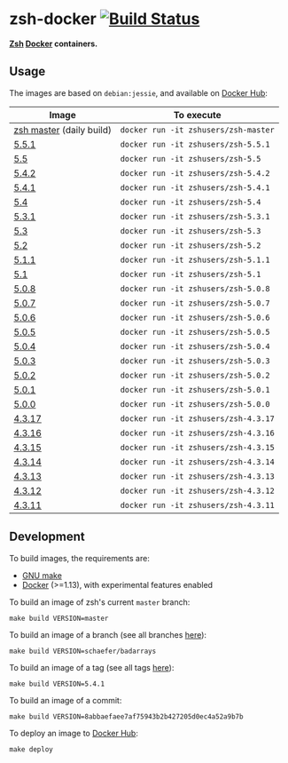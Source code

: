 zsh-docker [![Build Status](https://travis-ci.org/zsh-users/zsh-docker.svg?branch=master)](https://travis-ci.org/zsh-users/zsh-docker)
==========

**[Zsh](http://www.zsh.org) [Docker](https://www.docker.com) containers.**


Usage
-----

The images are based on `debian:jessie`, and available on [Docker Hub](https://hub.docker.com/u/zshusers):

| Image                                                                    | To execute                           |
| ------------------------------------------------------------------------ | ------------------------------------ |
| [zsh master](https://hub.docker.com/r/zshusers/zsh-master) (daily build) | `docker run -it zshusers/zsh-master` |
| [5.5.1](https://hub.docker.com/r/zshusers/zsh-5.5.1)                     | `docker run -it zshusers/zsh-5.5.1`  |
| [5.5](https://hub.docker.com/r/zshusers/zsh-5.5)                         | `docker run -it zshusers/zsh-5.5`    |
| [5.4.2](https://hub.docker.com/r/zshusers/zsh-5.4.2)                     | `docker run -it zshusers/zsh-5.4.2`  |
| [5.4.1](https://hub.docker.com/r/zshusers/zsh-5.4.1)                     | `docker run -it zshusers/zsh-5.4.1`  |
| [5.4](https://hub.docker.com/r/zshusers/zsh-5.4)                         | `docker run -it zshusers/zsh-5.4`    |
| [5.3.1](https://hub.docker.com/r/zshusers/zsh-5.3.1)                     | `docker run -it zshusers/zsh-5.3.1`  |
| [5.3](https://hub.docker.com/r/zshusers/zsh-5.3)                         | `docker run -it zshusers/zsh-5.3`    |
| [5.2](https://hub.docker.com/r/zshusers/zsh-5.2)                         | `docker run -it zshusers/zsh-5.2`    |
| [5.1.1](https://hub.docker.com/r/zshusers/zsh-5.1.1)                     | `docker run -it zshusers/zsh-5.1.1`  |
| [5.1](https://hub.docker.com/r/zshusers/zsh-5.1)                         | `docker run -it zshusers/zsh-5.1`    |
| [5.0.8](https://hub.docker.com/r/zshusers/zsh-5.0.8)                     | `docker run -it zshusers/zsh-5.0.8`  |
| [5.0.7](https://hub.docker.com/r/zshusers/zsh-5.0.7)                     | `docker run -it zshusers/zsh-5.0.7`  |
| [5.0.6](https://hub.docker.com/r/zshusers/zsh-5.0.6)                     | `docker run -it zshusers/zsh-5.0.6`  |
| [5.0.5](https://hub.docker.com/r/zshusers/zsh-5.0.5)                     | `docker run -it zshusers/zsh-5.0.5`  |
| [5.0.4](https://hub.docker.com/r/zshusers/zsh-5.0.4)                     | `docker run -it zshusers/zsh-5.0.4`  |
| [5.0.3](https://hub.docker.com/r/zshusers/zsh-5.0.3)                     | `docker run -it zshusers/zsh-5.0.3`  |
| [5.0.2](https://hub.docker.com/r/zshusers/zsh-5.0.2)                     | `docker run -it zshusers/zsh-5.0.2`  |
| [5.0.1](https://hub.docker.com/r/zshusers/zsh-5.0.1)                     | `docker run -it zshusers/zsh-5.0.1`  |
| [5.0.0](https://hub.docker.com/r/zshusers/zsh-5.0.0)                     | `docker run -it zshusers/zsh-5.0.0`  |
| [4.3.17](https://hub.docker.com/r/zshusers/zsh-4.3.17)                   | `docker run -it zshusers/zsh-4.3.17` |
| [4.3.16](https://hub.docker.com/r/zshusers/zsh-4.3.16)                   | `docker run -it zshusers/zsh-4.3.16` |
| [4.3.15](https://hub.docker.com/r/zshusers/zsh-4.3.15)                   | `docker run -it zshusers/zsh-4.3.15` |
| [4.3.14](https://hub.docker.com/r/zshusers/zsh-4.3.14)                   | `docker run -it zshusers/zsh-4.3.14` |
| [4.3.13](https://hub.docker.com/r/zshusers/zsh-4.3.13)                   | `docker run -it zshusers/zsh-4.3.13` |
| [4.3.12](https://hub.docker.com/r/zshusers/zsh-4.3.12)                   | `docker run -it zshusers/zsh-4.3.12` |
| [4.3.11](https://hub.docker.com/r/zshusers/zsh-4.3.11)                   | `docker run -it zshusers/zsh-4.3.11` |


Development
-----------

To build images, the requirements are:

 * [GNU make](https://www.gnu.org/software/make)
 * [Docker](https://www.docker.com) (>=1.13), with experimental features enabled

To build an image of zsh's current `master` branch:

    make build VERSION=master

To build an image of a branch (see all branches [here](https://github.com/zsh-users/zsh/branches)):

    make build VERSION=schaefer/badarrays

To build an image of a tag (see all tags [here](https://github.com/zsh-users/zsh/tags)):

    make build VERSION=5.4.1

To build an image of a commit:

    make build VERSION=8abbaefaee7af75943b2b427205d0ec4a52a9b7b

To deploy an image to [Docker Hub](https://hub.docker.com):

    make deploy
